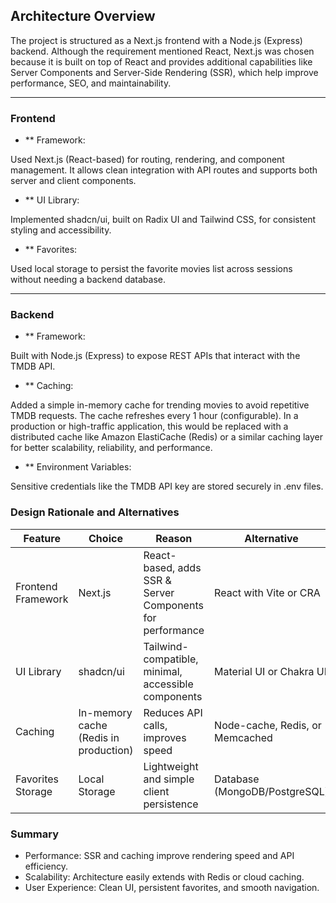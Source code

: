 ## Architecture Overview

The project is structured as a Next.js frontend with a Node.js (Express) backend.
Although the requirement mentioned React, Next.js was chosen because it is built on top of React and provides additional capabilities like Server Components and Server-Side Rendering (SSR), which help improve performance, SEO, and maintainability.

---

### Frontend

* ** Framework:

Used Next.js (React-based) for routing, rendering, and component management. It allows clean integration with API routes and supports both server and client components.

*  ** UI Library:

Implemented shadcn/ui, built on Radix UI and Tailwind CSS, for consistent styling and accessibility.

* ** Favorites:

Used local storage to persist the favorite movies list across sessions without needing a backend database.

---

### Backend

* ** Framework:

Built with Node.js (Express) to expose REST APIs that interact with the TMDB API.

* ** Caching:

Added a simple in-memory cache for trending movies to avoid repetitive TMDB requests. The cache refreshes every 1 hour (configurable). In a production or high-traffic application, this would be replaced with a distributed cache like Amazon ElastiCache (Redis) or a similar caching layer for better scalability, reliability, and performance.

* ** Environment Variables:

Sensitive credentials like the TMDB API key are stored securely in .env files.


### Design Rationale and Alternatives

| Feature            | Choice                        | Reason                                         | Alternative                          |
|-------------------|-------------------------------|-----------------------------------------------|--------------------------------------|
| Frontend Framework | Next.js                        | React-based, adds SSR & Server Components for performance | React with Vite or CRA               |
| UI Library         | shadcn/ui                     | Tailwind-compatible, minimal, accessible components | Material UI or Chakra UI             |
| Caching            | In-memory cache (Redis in production) | Reduces API calls, improves speed             | Node-cache, Redis, or Memcached      |
| Favorites Storage  | Local Storage                 | Lightweight and simple client persistence     | Database (MongoDB/PostgreSQL)        |


### Summary

* Performance: SSR and caching improve rendering speed and API efficiency.
* Scalability: Architecture easily extends with Redis or cloud caching.
* User Experience: Clean UI, persistent favorites, and smooth navigation.
